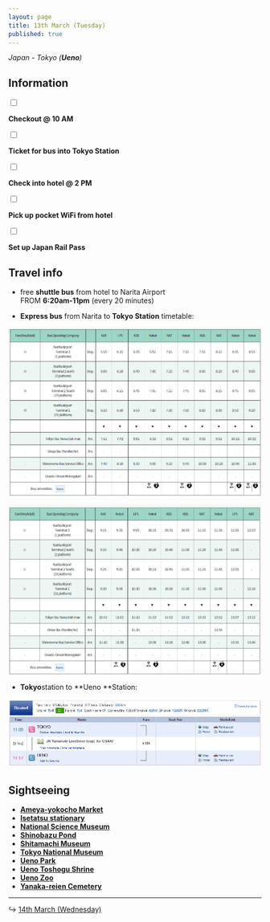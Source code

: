 ```yaml
---
layout: page
title: 13th March (Tuesday)
published: true
---
```


*Japan - Tokyo (**Ueno**)*

## Information

<input class="box" type="checkbox" name="131" />

<label type="text" class="strikethrough"> <b>Checkout @ 10 AM</b></label><br>

<input class="box" type="checkbox" name="132" />

<label type="text" class="strikethrough"> <b>Ticket for bus into Tokyo Station</b></label><br>

<input class="box" type="checkbox" name="133" />

<label type="text" class="strikethrough"> <b>Check into hotel @ 2 PM</b></label><br>

<input class="box" type="checkbox" name="134" />

<label type="text" class="strikethrough"> <b>Pick up pocket WiFi from hotel</b></label><br>

<input class="box" type="checkbox" name="jrp" />

<label type="text" class="strikethrough"> <b>Set up Japan Rail Pass</b></label>

## Travel info

* free **shuttle bus** from hotel to Narita Airport<br>FROM **6:20am-11pm**&nbsp;(every 20 minutes)

* **Express bus**&nbsp;from Narita to **Tokyo Station** timetable:

[![](/days/week1/bustimetable.PNG)](http://maki.host/days/week1/bustimetable.PNG)

[![bustimetable2.PNG](/days/week1/bustimetable2.PNG)](http://maki.host/days/week1/bustimetable2.PNG)

* **Tokyo**station to **Ueno&nbsp;**Station:

![](/uploads/versions/tokyoueno---x----886-242x---.PNG)

## Sightseeing

* **[Ameya-yokocho Market](/locations/japan/ameyoko)**
* **[Isetatsu stationary](/locations/japan/isetatsu)**
* **[National Science Museum](/locations/japan/nsm)**
* **[Shinobazu Pond](/locations/japan/shinobazupond)**
* **[Shitamachi Museum](/locations/japan/shitamachi)**
* **[Tokyo National Museum](/locations/japan/tokyonationalmuseum)**
* **[Ueno Park](/locations/japan/uenopark)**
* **[Ueno Toshogu Shrine](/locations/japan/uenoshrine)**
* **[Ueno Zoo](/locations/japan/uenozoo)**
* **[Yanaka-reien Cemetery](/locations/japan/yanakareiencemetery)**

---

↪ [14th March (Wednesday)](/days/week1/14mar)